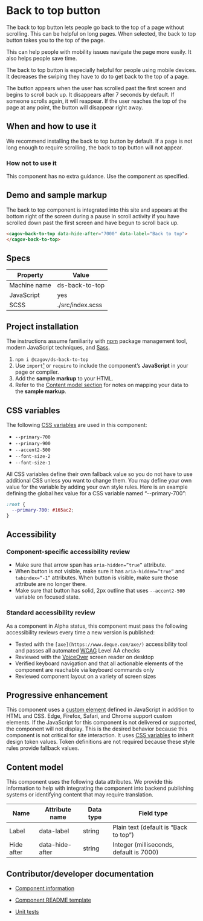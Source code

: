 # Back to top button

The back to top button lets people go back to the top of a page without scrolling. This can be helpful on long pages. When selected, the back to top button takes you to the top of the page.

This can help people with mobility issues navigate the page more easily. It also helps people save time.

The back to top button is especially helpful for people using mobile devices. It decreases the swiping they have to do to get back to the top of a page.

The button appears when the user has scrolled past the first screen and begins to scroll back up. It disappears after 7 seconds by default. If someone scrolls again, it will reappear. If the user reaches the top of the page at any point, the button will disappear right away.

## When and how to use it

We recommend installing the back to top button by default. If a page is not long enough to require scrolling, the back to top button will not appear.

### How not to use it

This component has no extra guidance. Use the component as specified.

## Demo and sample markup

The back to top component is integrated into this site and appears at the bottom right of the screen during a pause in scroll activity if you have scrolled down past the first screen and have begun to scroll back up.

<html-preview>

```html
<cagov-back-to-top data-hide-after="7000" data-label="Back to top">
</cagov-back-to-top>
```

</html-preview>

## Specs

| Property     | Value            |
| ------------ | ---------------- |
| Machine name | ds-back-to-top   |
| JavaScript   | yes              |
| SCSS         | ./src/index.scss |

## Project installation

The instructions assume familiarity with [npm](https://npmjs.com) package management tool, modern JavaScript techniques, and [Sass](https://sass-lang.com/).

1. `npm i @cagov/ds-back-to-top`
2. Use `import`[¹](/footnotes/#footnote1) or `require` to include the component’s **JavaScript** in your page or compiler.
3. Add the **sample markup** to your HTML.
4. Refer to the [Content model section](#content-model) for notes on mapping your data to the **sample markup**.

## CSS variables

The following [CSS variables](https://developer.mozilla.org/en-US/docs/Web/CSS/Using_CSS_custom_properties) are used in this component:

- `--primary-700`
- `--primary-900`
- `--accent2-500`
- `--font-size-2`
- `--font-size-1`

All CSS variables define their own fallback value so you do not have to use additional CSS unless you want to change them. You may define your own value for the variable by adding your own style rules. Here is an example defining the global hex value for a CSS variable named “--primary-700”:

```css
:root {
  --primary-700: #165ac2;
}
```

## Accessibility

### Component-specific accessibility review

- Make sure that arrow span has `aria-hidden=”true”` attribute.
- When button is not visible, make sure it has `aria-hidden=”true”` and `tabindex=”-1”` attributes. When button is visible, make sure those attribute are no longer there.
- Make sure that button has solid, 2px outline that uses `--accent2-500` variable on focused state.

### Standard accessibility review

As a component in Alpha status, this component must pass the following accessibility reviews every time a new version is published:

- Tested with the `[axe](https://www.deque.com/axe/)` accessibility tool and passes all automated [WCAG](https://www.w3.org/TR/WCAG21/) Level AA checks
- Reviewed with the [VoiceOver](https://www.apple.com/voiceover/info/guide/_1121.html) screen reader on desktop
- Verified keyboard navigation and that all actionable elements of the component are reachable via keyboard commands only
- Reviewed component layout on a variety of screen sizes

## Progressive enhancement

This component uses a [custom element](https://developer.mozilla.org/en-US/docs/Web/Web_Components/Using_custom_elements) defined in JavaScript in addition to HTML and CSS. Edge, Firefox, Safari, and Chrome support custom elements. If the JavaScript for this component is not delivered or supported, the component will not display. This is the desired behavior because this component is not critical for site interaction. It uses [CSS variables](<https://developer.mozilla.org/en-US/docs/Web/CSS/var()#syntax>) to inherit design token values. Token definitions are not required because these style rules provide fallback values.

<a name="content-model"></a>

## Content model

This component uses the following data attributes. We provide this information to help with integrating the component into backend publishing systems or identifying content that may require translation.

| Name       | Attribute name  | Data type | Field type                              |
| ---------- | --------------- | --------- | --------------------------------------- |
| Label      | data-label      | string    | Plain text (default is “Back to top”)   |
| Hide after | data-hide-after | string    | Integer (milliseconds, default is 7000) |

## Contributor/developer documentation

- [Component information](https://github.com/cagov/design-system/blob/main/components/README.md)

- [Component README template](https://www.notion.so/odi-engineering/Component-documentation-template-2da3975cc0954174ace43004d151451c)

- [Unit tests](https://github.com/cagov/design-system/blob/main/components/UNIT-TESTS.md)
